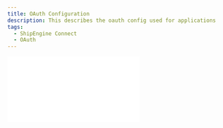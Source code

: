 ```yaml
---
title: OAuth Configuration
description: This describes the oauth config used for applications
tags:
  - ShipEngine Connect
  - OAuth
---
```

<embed src="./_auth.md" />
